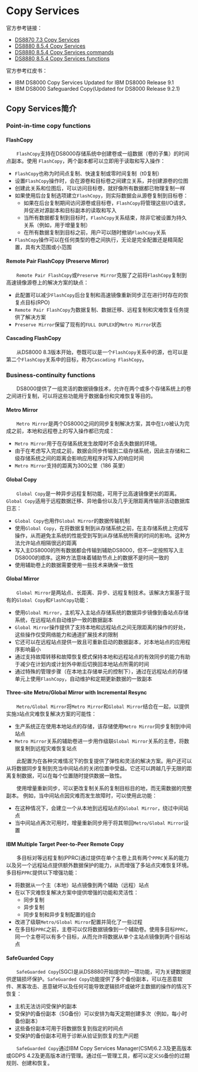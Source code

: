 # Copy Services
官方参考链接：
- [DS8870 7.3 Copy Services](https://www.ibm.com/docs/en/ds8870/7.3?topic=managing-copy-services)
- [DS8880 8.5.4 Copy Services](https://www.ibm.com/docs/en/ds8880/8.5.4?topic=help-copy-services)
- [DS8880 8.5.4 Copy Services commands](https://www.ibm.com/docs/en/ds8880/8.5.4?topic=commands-copy-services)
- [DS8880 8.5.4 Copy Services functions](https://www.ibm.com/docs/en/ds8880/8.5.4?topic=interface-copy-services-functions)

官方参考红皮书：
- IBM DS8000 Copy Services Updated for IBM DS8000 Release 9.1
- IBM DS8000 Safeguarded Copy(Updated for DS8000 Release 9.2.1)

## Copy Services简介
### Point-in-time copy functions
####  FlashCopy
&#8195;&#8195;`FlashCopy`支持在DS8000存储系统中创建卷或一组数据（卷的子集）的时间点副本。使用 `FlashCopy`，两个副本都可以立即用于读取和写入操作：
- `FlashCopy`也称为时间点复制、快速复制或零时间复制（t0复制）
- 设置`FlashCopy`操作时，会在源卷和目标卷之间建立关系，并创建源卷的位图
- 创建此关系和位图后，可以访问目标卷，就好像所有数据都已物理复制一样
- 如果使用后台复制选项建立`FlashCopy`，则实际数据会从源卷复制到目标卷：
  - 如果在后台复制期间访问源卷或目标卷，`FlashCopy`将管理这些I/O请求，并促进对源副本和目标副本的读取和写入
  - 当所有数据都复制到目标时，`FlashCopy`关系结束，除非它被设置为持久关系（例如，用于增量复制）
  - 在所有数据复制到目标之前，用户可以随时撤销`FlashCopy`关系
- `FlashCopy`操作可以在任何类型的卷之间执行，无论是完全配置还是精简配置，具有大范围或小范围

#### Remote Pair FlashCopy (Preserve Mirror)
&#8195;&#8195;`Remote Pair FlashCopy`或`Preserve Mirror`克服了之前将`FlashCopy`复制到高速镜像源卷上的解决方案的缺点：
- 此配置可以减少`FlashCopy`后台复制和高速镜像重新同步正在进行时存在的恢复点目标(RPO)
- `Remote Pair FlashCopy`为数据复制、数据迁移、远程复制和灾难恢复任务提供了解决方案
- `Preserve Mirror`保留了现有的`FULL DUPLEX`的`Metro Mirror`状态

#### Cascading FlashCopy
&#8195;&#8195;从DS8000 8.3版本开始，卷既可以是一个`FlashCopy`关系中的源，也可以是第二个`FlashCopy`关系中的目标，称为`Cascading FlashCopy`。
### Business-continuity functions
&#8195;&#8195;DS8000提供了一组灵活的数据镜像技术，允许在两个或多个存储系统上的卷之间进行复制，可以将这些功能用于数据备份和灾难恢复等目的。
#### Metro Mirror
&#8195;&#8195;`Metro Mirror`是两个DS8000之间的同步复制解决方案，其中在`I/O`被认为完成之前，本地和远程卷上的写入操作都已完成：
- `Metro Mirror`用于在存储系统发生故障时不会丢失数据的环境。
- 由于在考虑写入完成之前，数据会同步传输到二级存储系统，因此主存储和二级存储系统之间的距离会影响应用程序对写入的响应时间
- `Metro Mirror`支持的距离为300公里（186 英里）

#### Global Copy
&#8195;&#8195;`Global Copy`是一种异步远程复制功能，可用于比高速镜像更长的距离。 `Global Copy`适用于远程数据迁移、异地备份以及几乎无限距离传输非活动数据库日志：
- `Global Copy`也用作`Global Mirror`的数据传输机制
- 使用`Global Copy`，在将数据复制到从存储系统之前，在主存储系统上完成写操作，从而避免主系统的性能受到写到从存储系统所需的时间的影响。这种方法允许站点相隔很远的距离
- 写入主DS8000的所有数据都会传输到辅助DS8000，但不一定按照写入主DS8000的顺序。这种方法意味着辅助节点上的数据不是时间一致的
- 使用辅助卷上的数据需要使用一些技术来确保一致性

#### Global Mirror
&#8195;&#8195;`Global Mirror`是两站点、长距离、异步、远程复制技术。该解决方案基于现有的`Global Copy`和`FlashCopy`功能：
- 使用`Global Mirror`，主机写入主站点存储系统的数据异步镜像到备站点存储系统，在远程站点自动维护一致的数据副本
- `Global Mirror`操作提供了支持本地和远程站点之间无限距离的操作的好处，这些操作仅受网络能力和通道扩展技术的限制
- 它还可以在远程站点提供一致且可重新启动的数据副本，对本地站点的应用程序影响最小
- 通过支持故障转移和故障恢复模式保持本地和远程站点的有效同步的能力有助于减少在计划内或计划外中断后切换回本地站点所需的时间
- 通过特殊的管理步骤（在本地主存储单元的控制下），通过在远程站点的存储单元上使用`FlashCopy`，自动维护和定期更新数据的一致副本

#### Three-site Metro/Global Mirror with Incremental Resync
&#8195;&#8195;`Metro/Global Mirror`将`Metro Mirror`和`Global Mirror`结合在一起，以提供实施`3`站点灾难恢复解决方案的可能性：
- 生产系统正在使用本地站点的存储，该存储使用`Metro Mirror`同步复制到中间站点
- `Metro Mirror`关系的辅助卷进一步用作级联`Global Mirror`关系的主卷，将数据复制到远程灾难恢复站点

&#8195;&#8195;此配置为在各种灾难情况下的恢复提供了弹性和灵活的解决方案。用户还可以从将数据同步复制到充当中间站点的关闭位置中受益。它还可以跨越几乎无限的距离复制数据，可以在每个位置随时提供数据一致性。

&#8195;&#8195;使用增量重新同步，可以更改复制关系的复制目标目的地，而无需数据的完整副本。 例如，当中间站点因灾难而发生故障时，可以使用此功能：
- 在这种情况下，会建立一个从本地到远程站点的`Global Mirror`，绕过中间站点
- 当中间站点再次可用时，增量重新同步用于将其带回`Metro/Global Mirror`设置

#### IBM Multiple Target Peer-to-Peer Remote Copy
&#8195;&#8195;多目标对等远程复制(PPRC)通过提供在单个主卷上具有两个`PPRC`关系的能力以及另一个远程站点提供额外数据保护的能力，从而增强了多站点灾难恢复环境。多目标`PPRC`提供以下增强功能：
- 将数据从一个主（本地）站点镜像到两个辅助（远程）站点
- 在以下灾难恢复解决方案中提供增强的功能和灵活性：
    - 同步复制
    - 异步复制
    - 同步复制和异步复制配置的组合
- 改进了级联`Metro/Global Mirror`配置并简化了一些过程
- 在多目标`PPRC`之前，主卷可以仅将数据镜像到一个辅助卷。使用多目标`PPRC`，同一个主卷可以有多个目标，从而允许将数据从单个主站点镜像到两个目标站点

#### SafeGuarded Copy
&#8195;&#8195;`SafeGuarded Copy`(SGC)是从DS8880开始提供的一项功能，可为关键数据提供逻辑损坏保护。`SafeGuarded Copy`功能提供了多个备份副本，可以在恶意软件、黑客攻击、恶意破坏以及任何可能导致逻辑损坏或破坏主数据的操作的情况下恢复：
- 主机无法访问受保护的副本
- 受保护的备份副本（SG备份）可以安排为每天定期创建多次（例如，每小时备份副本）
- 这些备份副本可用于将数据恢复到指定的时间点
- 受保护的备份副本可用于诊断从验证到恢复的生产问题

&#8195;&#8195;`SafeGuarded Copy`通过IBM Copy Services Manager(CSM)6.2.3及更高版本或GDPS 4.2及更高版本进行管理。通过任一管理工具，都可以定义`SG`备份的过期规则、创建和恢复。
##